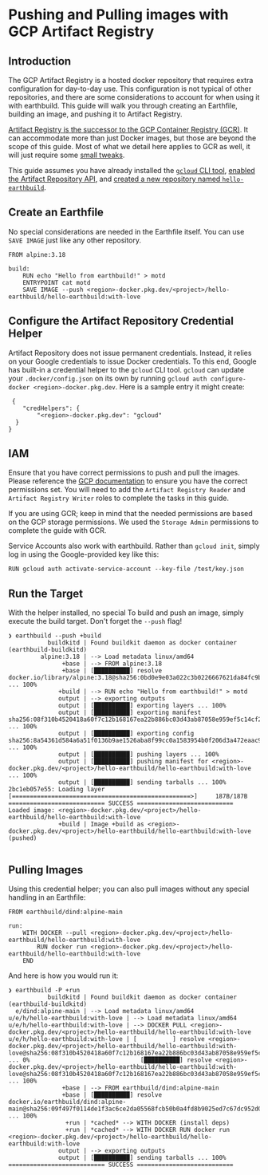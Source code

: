 # Pushing and Pulling images with GCP Artifact Registry

## Introduction

The GCP Artifact Registry is a hosted docker repository that requires extra configuration for day-to-day use. This configuration is not typical of other repositories, and there are some considerations to account for when using it with earthbuild. This guide will walk you through creating an Earthfile, building an image, and pushing it to Artifact Registry.

[Artifact Registry is the successor to the GCP Container Registry (GCR)](https://cloud.google.com/artifact-registry/docs/transition/transition-from-gcr). It can accommodate more than just Docker images, but those are beyond the scope of this guide. Most of what we detail here applies to GCR as well, it will just require some [small tweaks](https://cloud.google.com/artifact-registry/docs/transition/transition-from-gcr#compare).

This guide assumes you have already installed the [`gcloud` CLI tool](https://cloud.google.com/sdk/docs/install), [enabled the Artifact Repository API](https://console.cloud.google.com/flows/enableapi?apiid=artifactregistry.googleapis.com&redirect=https://cloud.google.com/artifact-registry/docs/docker/quickstart), and [created a new repository named `hello-earthbuild`](https://console.cloud.google.com/artifacts).

## Create an Earthfile

No special considerations are needed in the Earthfile itself. You can use `SAVE IMAGE` just like any other repository.

```
FROM alpine:3.18

build:
    RUN echo "Hello from earthbuild!" > motd
    ENTRYPOINT cat motd
    SAVE IMAGE --push <region>-docker.pkg.dev/<project>/hello-earthbuild/hello-earthbuild:with-love
```

## Configure the Artifact Repository Credential Helper

Artifact Repository does not issue permanent credentials. Instead, it relies on your Google credentials to issue Docker credentials. To this end, Google has built-in a credential helper to the `gcloud` CLI tool. `gcloud` can update your `.docker/config.json` on its own by running `gcloud auth configure-docker <region>-docker.pkg.dev`. Here is a sample entry it might create:

```
 {
    "credHelpers": {
        "<region>-docker.pkg.dev": "gcloud"
  }
}

```

## IAM

Ensure that you have correct permissions to push and pull the images. Please reference the [GCP documentation](https://cloud.google.com/artifact-registry/docs/access-control#grant) to ensure you have the correct permissions set. You will need to add the `Artifact Registry Reader` and `Artifact Registry Writer` roles to complete the tasks in this guide.

If you are using GCR; keep in mind that the needed permissions are based on the GCP storage permissions. We used the `Storage Admin` permissions to complete the guide with GCR.

Service Accounts also work with earthbuild. Rather than `gcloud init`, simply log in using the Google-provided key like this:

```
RUN gcloud auth activate-service-account --key-file /test/key.json
```

## Run the Target

With the helper installed, no special To build and push an image, simply execute the build target. Don't forget the `--push` flag!

```
❯ earthbuild --push +build
           buildkitd | Found buildkit daemon as docker container (earthbuild-buildkitd)
         alpine:3.18 | --> Load metadata linux/amd64
               +base | --> FROM alpine:3.18
               +base | [██████████] resolve docker.io/library/alpine:3.18@sha256:0bd0e9e03a022c3b0226667621da84fc9bf562a9056130424b5bfbd8bcb0397f ... 100%
              +build | --> RUN echo "Hello from earthbuild!" > motd
              output | --> exporting outputs
              output | [██████████] exporting layers ... 100%
              output | [██████████] exporting manifest sha256:08f310b4520418a60f7c12b168167ea22b886bc03d43ab87058e959ef5c14cf2 ... 100%
              output | [██████████] exporting config sha256:8a54361d584a6a51f0136b9ae1526aba8f99cc0a1583954b0f206d3a472eaac9 ... 100%
              output | [██████████] pushing layers ... 100%
              output | [██████████] pushing manifest for <region>-docker.pkg.dev/<project>/hello-earthbuild/hello-earthbuild:with-love ... 100%
              output | [██████████] sending tarballs ... 100%
2bc1eb057e55: Loading layer [==================================================>]     187B/187B
=========================== SUCCESS ===========================
Loaded image: <region>-docker.pkg.dev/<project>/hello-earthbuild/hello-earthbuild:with-love
              +build | Image +build as <region>-docker.pkg.dev/<project>/hello-earthbuild/hello-earthbuild:with-love (pushed)


```

## Pulling Images

Using this credential helper; you can also pull images without any special handling in an Earthfile:

```
FROM earthbuild/dind:alpine-main

run:
    WITH DOCKER --pull <region>-docker.pkg.dev/<project>/hello-earthbuild/hello-earthbuild:with-love
        RUN docker run <region>-docker.pkg.dev/<project>/hello-earthbuild/hello-earthbuild:with-love
    END
```

And here is how you would run it:

```
❯ earthbuild -P +run
           buildkitd | Found buildkit daemon as docker container (earthbuild-buildkitd)
  e/dind:alpine-main | --> Load metadata linux/amd64
u/e/h/hello-earthbuild:with-love | --> Load metadata linux/amd64
u/e/h/hello-earthbuild:with-love | --> DOCKER PULL <region>-docker.pkg.dev/<project>/hello-earthbuild/hello-earthbuild:with-love
u/e/h/hello-earthbuild:with-love | [          ] resolve <region>-docker.pkg.dev/<project>/hello-earthbuild/hello-earthbuild:with-love@sha256:08f310b4520418a60f7c12b168167ea22b886bc03d43ab87058e959ef5c14cf2 ... 0%                               [██████████] resolve <region>-docker.pkg.dev/<project>/hello-earthbuild/hello-earthbuild:with-love@sha256:08f310b4520418a60f7c12b168167ea22b886bc03d43ab87058e959ef5c14cf2 ... 100%
               +base | --> FROM earthbuild/dind:alpine-main
               +base | [██████████] resolve docker.io/earthbuild/dind:alpine-main@sha256:09f497f0114de1f3ac6ce2da05568fcb50b0a4fd8b9025ed7c67dc952d092766 ... 100%
                +run | *cached* --> WITH DOCKER (install deps)
                +run | *cached* --> WITH DOCKER RUN docker run <region>-docker.pkg.dev/<project>/hello-earthbuild/hello-earthbuild:with-love
              output | --> exporting outputs
              output | [██████████] sending tarballs ... 100%
=========================== SUCCESS ===========================

```
